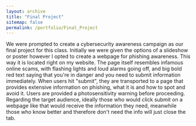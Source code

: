 ```yaml
---
layout: archive
title: "Final Project"
sitemap: false
permalink: /portfolio/Final_Project
---
```


We were prompted to create a cybersecurity awareness campaign as our final project for this class. Initially we were given the options of a slideshow or poster however I opted to create a webpage for phishing awareness. This way it is located right on my website. The page itself resembles infamous online scams, with flashing lights and loud alarms going off, and big bold red text saying that you're in danger and you need to submit information immediately. When users hit "submit", they are transported to a page that provides extensive information on phishing, what it is and how to spot and avoid it. Users are provided a photosensitivity warning before proceeding. Regarding the target audience, ideally those who would click submit on a webpage like that would receive the information they need, meanwhile those who know better and therefore don't need the info will just close the tab.
